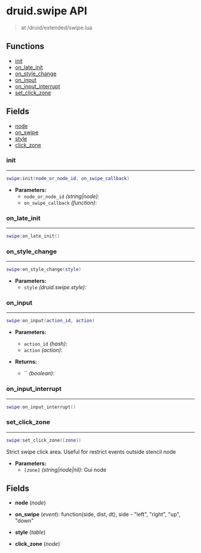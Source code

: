 # druid.swipe API

> at /druid/extended/swipe.lua


## Functions
- [init](#init)
- [on_late_init](#on_late_init)
- [on_style_change](#on_style_change)
- [on_input](#on_input)
- [on_input_interrupt](#on_input_interrupt)
- [set_click_zone](#set_click_zone)


## Fields
- [node](#node)
- [on_swipe](#on_swipe)
- [style](#style)
- [click_zone](#click_zone)



### init

---
```lua
swipe:init(node_or_node_id, on_swipe_callback)
```

- **Parameters:**
	- `node_or_node_id` *(string|node)*:
	- `on_swipe_callback` *(function)*:

### on_late_init

---
```lua
swipe:on_late_init()
```

### on_style_change

---
```lua
swipe:on_style_change(style)
```

- **Parameters:**
	- `style` *(druid.swipe.style)*:

### on_input

---
```lua
swipe:on_input(action_id, action)
```

- **Parameters:**
	- `action_id` *(hash)*:
	- `action` *(action)*:

- **Returns:**
	- `` *(boolean)*:

### on_input_interrupt

---
```lua
swipe:on_input_interrupt()
```

### set_click_zone

---
```lua
swipe:set_click_zone([zone])
```

Strict swipe click area. Useful for
restrict events outside stencil node

- **Parameters:**
	- `[zone]` *(string|node|nil)*: Gui node


## Fields
<a name="node"></a>
- **node** (_node_)

<a name="on_swipe"></a>
- **on_swipe** (_event_): function(side, dist, dt), side - "left", "right", "up", "down"

<a name="style"></a>
- **style** (_table_)

<a name="click_zone"></a>
- **click_zone** (_node_)

